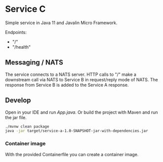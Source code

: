 # Service C

Simple service in Java 11 and Javalin Micro Framework.

Endpoints:

* "/"
* "/health"

## Messaging / NATS

The service connects to a NATS server. HTTP calls to "/" make a downstream call via NATS to Service B in request/reply mode of NATS. The response from Service B is added to the Service A response.

## Develop

Open in your IDE and run *App.java*. Or build the project with Maven and run the jar file.

```bash
./mvnw clean package  
java -jar target/service-a-1.0-SNAPSHOT-jar-with-dependencies.jar
```

### Container image

With the provided Containerfile you can create a container image.
